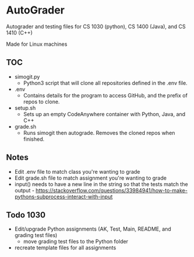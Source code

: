 # AutoGrader
Autograder and testing files for CS 1030 (python), CS 1400 (Java), and CS 1410 (C++)

Made for Linux machines

## TOC
* simogit.py
	* Python3 script that will clone all repositories defined in the .env file.
* .env
	* Contains details for the program to access GitHub, and the prefix of repos to clone.
* setup.sh
	* Sets up an empty CodeAnywhere container with Python, Java, and C++
* grade.sh
	* Runs simogit then autograde. Removes the cloned repos when finished.

## Notes
* Edit .env file to match class you're wanting to grade
* Edit grade.sh file to match assignment you're wanting to grade
* input() needs to have a new line in the string so that the tests match the output - https://stackoverflow.com/questions/33984941/how-to-make-pythons-subprocess-interact-with-input

## Todo 1030
* Edit/upgrade Python assignments (AK, Test, Main, README, and grading test files)
	* move grading test files to the Python folder
* recreate template files for all assignments

